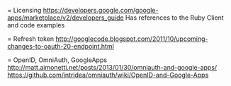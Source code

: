 = Licensing
https://developers.google.com/google-apps/marketplace/v2/developers_guide
Has references to the Ruby Client and code examples

= Refresh token
http://googlecode.blogspot.com/2011/10/upcoming-changes-to-oauth-20-endpoint.html

= OpenID, OmniAuth, GoogleApps
http://matt.aimonetti.net/posts/2013/01/30/omniauth-and-google-apps/
https://github.com/intridea/omniauth/wiki/OpenID-and-Google-Apps